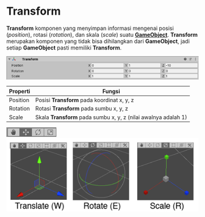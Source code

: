 # Transform

**Transform** komponen yang menyimpan informasi mengenai posisi (*position*), rotasi (*rotation*), 
dan skala (*scale*) suatu [**GameObject**](https://github.com/XnoahR/ITClubGameDev/blob/main/ScriptMaterial/Game%20Object.md). 
**Transform** merupakan komponen yang tidak bisa 
dihilangkan dari **GameObject**, jadi setiap **GameObject** pasti memiliki **Transform**.

![Transform Image](https://github.com/XnoahR/ITClubGameDev/blob/main/ScriptMaterial/Pictures/TransformExample4.png)

|Properti   |Fungsi                                                           |
|-----------|-----------------------------------------------------------------|
|Position   |Posisi **Transform** pada koordinat x, y, z                      |
|Rotation   |Rotasi **Transform** pada sumbu x, y, z                          |     
|Scale      |Skala **Transform** pada sumbu x, y, z (nilai awalnya adalah 1)  |

![Transform Tool](https://github.com/XnoahR/ITClubGameDev/blob/main/ScriptMaterial/Pictures/Transform-Tools.png)
![Transform Gizmos](https://github.com/XnoahR/ITClubGameDev/blob/main/ScriptMaterial/Pictures/TransformGizmo35.png)
